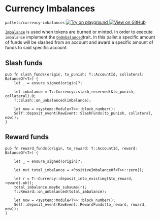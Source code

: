 # Currency Imbalances

`pallets/currency-imbalances`
[ ![Try on playground](https://img.shields.io/badge/Playground-Try%20it!-brightgreen?logo=Parity%20Substrate) ](https://playground.substrate.dev/?deploy=recipes&files=%2Fhome%2Fsubstrate%2Fworkspace%2Fpallets%2Fcurrency-imbalances%2Fsrc%2Flib.rs)
[ ![View on GitHub](https://img.shields.io/badge/Github-View%20Code-brightgreen?logo=github) ](https://github.com/substrate-developer-hub/recipes/blob/master/pallets/currency-imbalances/src/lib.rs)

[`Imbalance`](https://substrate.dev/rustdocs/v2.0.0/frame_support/traits/trait.Imbalance.html)
is used when tokens are burned or minted. In order to execute `imbalance` implement the
[`OnUnbalanced`](https://substrate.dev/rustdocs/v2.0.0/frame_support/traits/trait.OnUnbalanced.html)trait.
In this pallet a specific amount of funds will be slashed from an account and award a specific
amount of funds to said specific account.

## Slash funds

```rust, ignore
pub fn slash_funds(origin, to_punish: T::AccountId, collateral: BalanceOf<T>) {
    let _ = ensure_signed(origin)?;

    let imbalance = T::Currency::slash_reserved(&to_punish, collateral).0;
    T::Slash::on_unbalanced(imbalance);

    let now = <system::Module<T>>::block_number();
    Self::deposit_event(RawEvent::SlashFunds(to_punish, collateral, now));
}
```

## Reward funds

```rust, ignore
pub fn reward_funds(origin, to_reward: T::AccountId, reward: BalanceOf<T>) {

    let _ = ensure_signed(origin)?;

    let mut total_imbalance = <PositiveImbalanceOf<T>>::zero();

    let r = T::Currency::deposit_into_existing(&to_reward, reward).ok();
    total_imbalance.maybe_subsume(r);
    T::Reward::on_unbalanced(total_imbalance);

    let now = <system::Module<T>>::block_number();
    Self::deposit_event(RawEvent::RewardFunds(to_reward, reward, now));
}
```
